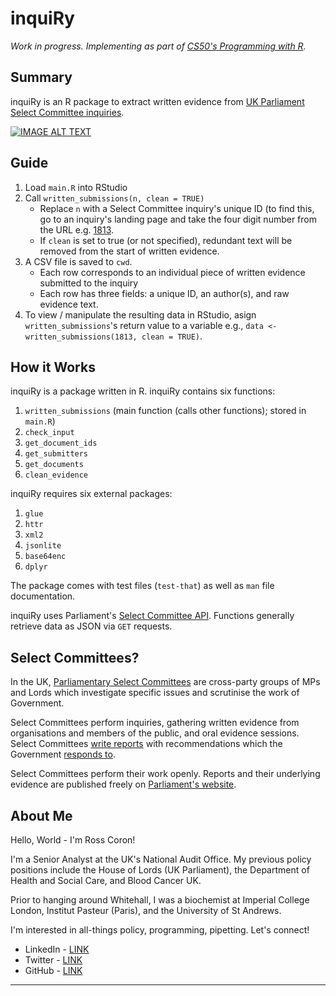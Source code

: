 # inquiRy

*Work in progress. Implementing as part of [CS50's Programming with R](https://cs50.harvard.edu/r/2024/).*

## Summary

inquiRy is an R package to extract written evidence from [UK Parliament Select Committee inquiries](https://www.parliament.uk/about/how/committees/select/). 

[![IMAGE ALT TEXT](http://img.youtube.com/vi/BC2qRJJzJlY&ab_channel=RossCoron/0.jpg)](http://www.youtube.com/watch?v=BC2qRJJzJlY&ab_channel=RossCoron "inquiRy")

## Guide

1. Load `main.R` into RStudio
2. Call `written_submissions(n, clean = TRUE)`
	* Replace `n` with a Select Committee inquiry's unique ID (to find this, go to an inquiry's landing page and take the four digit number from the URL e.g. [1813](committees.parliament.uk/work/1813/industrial-strategy-inquiry/).
	* If `clean` is set to true (or not specified), redundant text will be removed from the start of written evidence.
3. A CSV file is saved to `cwd`.
	*	Each row corresponds to an individual piece of written evidence submitted to the inquiry
	*	Each row has three fields: a unique ID, an author(s), and raw evidence text.
4. To view / manipulate the resulting data in RStudio, asign `written_submissions`'s return value to a variable e.g., `data <- written_submissions(1813, clean = TRUE)`.

## How it Works

inquiRy is a package written in R. inquiRy contains six functions:
1. `written_submissions` (main function (calls other functions); stored in `main.R`)
2. `check_input`
3. `get_document_ids`
4. `get_submitters`
5. `get_documents`
6. `clean_evidence`

inquiRy requires six external packages:
1. `glue`
2. `httr`
3. `xml2`
4. `jsonlite`
5. `base64enc`
6. `dplyr`

The package comes with test files (`test-that`) as well as `man` file documentation.

inquiRy uses Parliament's [Select Committee API](https://committees-api.parliament.uk/index.html). Functions generally retrieve data as JSON via `GET` requests.

## Select Committees?

In the UK, [Parliamentary Select Committees](https://www.instituteforgovernment.org.uk/explainer/select-committees) are cross-party groups of MPs and Lords which investigate specific issues and scrutinise the work of Government.

Select Committees perform inquiries, gathering written evidence from organisations and members of the public, and oral evidence sessions. Select Committees [write reports](https://committees.parliament.uk/publications/42335/documents/210453/default/) with recommendations which the Government [responds to](https://committees.parliament.uk/publications/43083/documents/214368/default/). 

Select Committees perform their work openly. Reports and their underlying evidence are published freely on [Parliament's website](https://www.parliament.uk/).

## About Me

Hello, World - I'm Ross Coron!

I'm a Senior Analyst at the UK's National Audit Office. My previous policy positions include the House of Lords (UK Parliament), the Department of Health and Social Care, and Blood Cancer UK. 

Prior to hanging around Whitehall, I was a biochemist at Imperial College London, Institut Pasteur (Paris), and the University of St Andrews.

I'm interested in all-things policy, programming, pipetting. Let's connect!
-   LinkedIn -  [LINK](https://www.linkedin.com/in/ross-coron/)
-   Twitter -  [LINK](https://twitter.com/Ross_Coron)
-   GitHub -  [LINK](https://github.com/Ross-Coron)

---